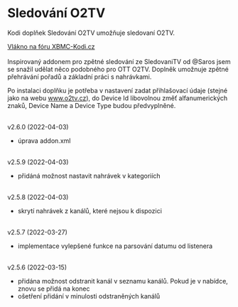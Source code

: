 <h1>Sledování O2TV</h1>
<p>
Kodi doplňek Sledování O2TV umožňuje sledovaní O2TV.
<p>
<a href="https://www.xbmc-kodi.cz/prispevek-zpetne-sledovani-o2tv-ott">Vlákno na fóru XBMC-Kodi.cz</a><br><br>
Inspirovaný addonem pro zpětné sledování ze SledovaniTV od @Saros  jsem se snažil udělat něco podobného pro OTT O2TV. Doplněk umožnuje zpětné přehrávání pořadů a základní práci s nahrávkami.

Po instalaci doplňku je potřeba v nastavení zadat přihlašovací údaje (stejné jako na webu www.o2tv.cz), do Device Id libovolnou změť alfanumerických znaků, Device Name a Device Type budou předvyplněné.<br><br>

v2.6.0 (2022-04-03)<br>
- úprava addon.xml<br><br>

v2.5.9 (2022-04-03)<br>
- přidáná možnost nastavit nahrávek v kategoriích<br><br>

v2.5.8 (2022-04-03)<br>
- skrytí nahrávek z kanálů, které nejsou k dispozici<br><br>

v2.5.7 (2022-03-27)<br>
- implementace vylepšené funkce na parsování datumu od listenera<br><br>

v2.5.6 (2022-03-15)<br>
- přidána možnost odstranit kanál v seznamu kanálů. Pokud je v nabídce, znovu se přidá na konec<br>
- ošetření přidání v minulosti odstraněných kanálů<br><br>
</p>
